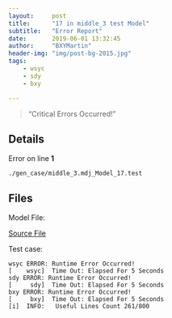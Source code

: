```yaml
---
layout:     post
title:      "17 in middle_3 test Model"
subtitle:   "Error Report"
date:       2019-06-01 13:32:45
author:     "BXYMartin"
header-img: "img/post-bg-2015.jpg"
tags:
    - wsyc
    - sdy
    - bxy

---
```


> “Critical Errors Occurred!”


## Details

Error on line **1**

```
./gen_case/middle_3.mdj_Model_17.test
```

## Files

Model File:

[Source File](https://github.com/BXYMartin/OO-Public/blob/master/test_mdj/middle_3.mdj)

Test case:

```
wsyc ERROR: Runtime Error Occurred!
[    wsyc]  Time Out: Elapsed For 5 Seconds
sdy ERROR: Runtime Error Occurred!
[     sdy]  Time Out: Elapsed For 5 Seconds
bxy ERROR: Runtime Error Occurred!
[     bxy]  Time Out: Elapsed For 5 Seconds
[i]  INFO:	 Useful Lines Count 261/800
```


